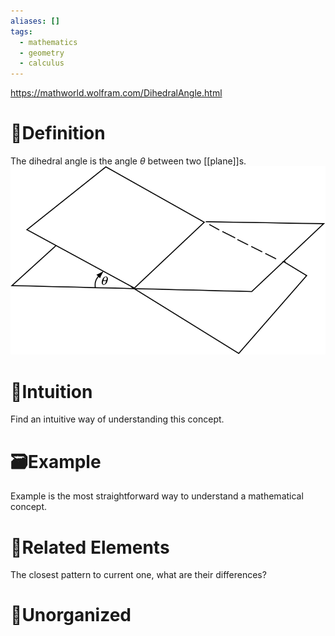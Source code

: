 ```yaml
---
aliases: []
tags:
  - mathematics
  - geometry
  - calculus
---
```


https://mathworld.wolfram.com/DihedralAngle.html
# 📝Definition
The dihedral angle is the angle $\theta$ between two [[plane]]s. 
![|300](../assets/DihedralAngle_800.svg)

# 🧠Intuition
Find an intuitive way of understanding this concept.

# 🗃Example
Example is the most straightforward way to understand a mathematical concept.

# 🌱Related Elements
The closest pattern to current one, what are their differences?


# 🍂Unorganized
